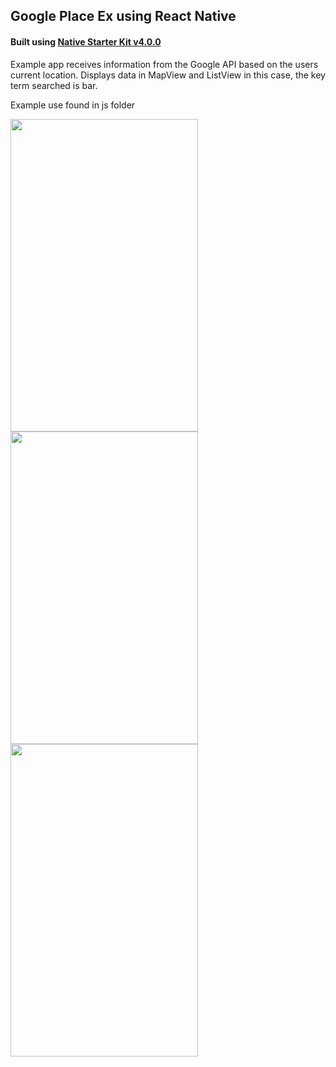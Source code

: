 
## Google Place Ex using React Native
 
 <h4>Built using <a href="https://github.com/start-react/native-starter-kit#native-starter-kit-v400"> Native Starter Kit v4.0.0</a></h4>
 <p>Example app receives information from the Google API based on the users current location. Displays data in MapView and ListView in this case, the key term searched is bar.</p>
 <p>Example use found in js folder</p>

<img src="https://cloud.githubusercontent.com/assets/18606197/17730171/6b555b08-641c-11e6-88ee-7a8aa19faf32.png"  width="300" height="500" />
<img src="https://cloud.githubusercontent.com/assets/18606197/17730170/6b53377e-641c-11e6-8544-8aafb891abd0.png"  width="300" height="500" />
<img src="https://cloud.githubusercontent.com/assets/18606197/17730172/6b5e18f6-641c-11e6-903d-a3ca7cacac4c.png"  width="300" height="500" />



